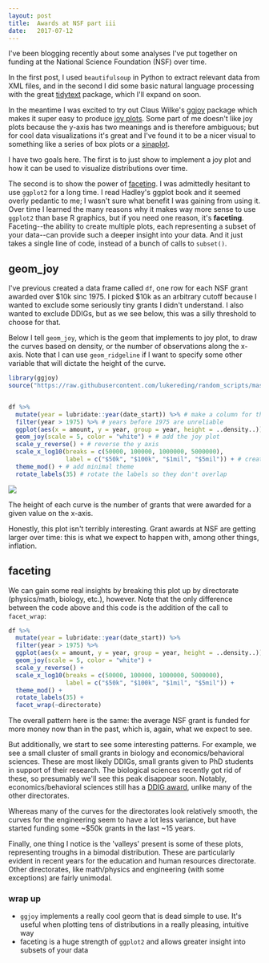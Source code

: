 ```yaml
---
layout: post
title:  Awards at NSF part iii
date:   2017-07-12
---
```


I've been blogging recently about some analyses I've put together on funding at the National Science Foundation (NSF) over time.

In the first post, I used `beautifulsoup` in Python to extract relevant data from XML files, and in the second I did some basic natural language processing with the great [tidytext](http://tidytextmining.com) package, which I'll expand on soon.

In the meantime I was excited to try out Claus Wilke's [ggjoy](https://github.com/clauswilke/ggjoy) package which makes it super easy to produce [joy plots](https://pbs.twimg.com/media/C1E4xfBWIAAUceW.jpg). Some part of me doesn't like joy plots because the y-axis has two meanings and is therefore ambiguous;  but for cool data visualizations it's great and I've found it to be a nicer visual to something like a series of box plots or a [sinaplot](https://pbs.twimg.com/media/CQevYGtUAAAc_gA.png).

I have two goals here. The first is to just show to implement a joy plot and how it can be used to visualize distributions over time. 

The second is to show the power of [faceting](http://ggplot2.tidyverse.org/reference/facet_grid.html). I was admittedly hesitant to use `ggplot2` for a long time. I read Hadley's ggplot book and it seemed overly pedantic to me; I wasn't sure what benefit I was gaining from using it. Over time I learned the many reasons why it makes way more sense to use `ggplot2` than base R graphics, but if you need one reason, it's __faceting__. Faceting--the ability to create multiple plots, each representing a subset of your data--can provide such a deeper insight into your data. And it just takes a single line of code, instead of a bunch of calls to `subset()`. 


## geom_joy

I've previous created a data frame called `df`, one row for each NSF grant awarded over $10k sinc 1975. I picked $10k as an arbitrary cutoff because I wanted to exclude some seriously tiny grants I didn't understand. I also wanted to exclude DDIGs, but as we see below, this was a silly threshold to choose for that.

Below I tell `geom_joy`, which is the geom that implements to joy plot, to draw the curves based on density, or the number of observations along the x-axis. Note that I can use `geom_ridgeline` if I want to specify some other variable that will dictate the height of the curve.

```r
library(ggjoy)
source("https://raw.githubusercontent.com/lukereding/random_scripts/master/plotting_functions.R") # source some plotting scripts I use


df %>%
  mutate(year = lubridate::year(date_start)) %>% # make a column for the year
  filter(year > 1975) %>% # years before 1975 are unreliable
  ggplot(aes(x = amount, y = year, group = year, height = ..density..)) +
  geom_joy(scale = 5, color = "white") + # add the joy plot
  scale_y_reverse() + # reverse the y axis
  scale_x_log10(breaks = c(50000, 100000, 1000000, 5000000),
                label = c("$50k", "$100k", "$1mil", "$5mil")) + # create a log scale for the x axis
  theme_mod() + # add minimal theme
  rotate_labels(35) # rotate the labels so they don't overlap
```


![]({{site.baseurl}}/images/post4/fig1.png)


The height of each curve is the number of grants that were awarded for a given value on the x-axis. 

Honestly, this plot isn't terribly interesting. Grant awards at NSF are getting larger over time: this is what we expect to happen with, among other things, inflation. 


## faceting

We can gain some real insights by breaking this plot up by directorate (physics/math, biology, etc.), however. Note that the only difference between the code above and this code is the addition of the call to `facet_wrap`:

```r
df %>%
  mutate(year = lubridate::year(date_start)) %>%
  filter(year > 1975) %>%
  ggplot(aes(x = amount, y = year, group = year, height = ..density..)) +
  geom_joy(scale = 5, color = "white") +
  scale_y_reverse() +
  scale_x_log10(breaks = c(50000, 100000, 1000000, 5000000),
                label = c("$50k", "$100k", "$1mil", "$5mil")) +
  theme_mod() +
  rotate_labels(35) +
  facet_wrap(~directorate)
```


The overall pattern here is the same: the average NSF grant is funded for more money now than in the past, which is, again, what we expect to see. 

But additionally, we start to see some interesting patterns. For example, we see a small cluster of small grants in biology and economics/behavioral sciences. These are most likely DDIGs, small grants given to PhD students in support of their research. The biological sciences recently got rid of these, so presumably we'll see this peak disappear soon. Notably, economics/behavioral sciences still has a [DDIG award](https://www.nsf.gov/funding/pgm_list.jsp?sel_org=SBE&status=1&ord=null&org=SBE&page=1), unlike many of the other directorates. 

Whereas many of the curves for the directorates look relatively smooth, the curves for the engineering seem to have a lot less variance, but have started funding some ~$50k grants in the last ~15 years.

Finally, one thing I notice is the 'valleys' present is some of these plots, representing troughs in a bimodal distribution. These are particularly evident in recent years for the education and human resources directorate. Other directorates, like math/physics and engineering (with some exceptions) are fairly unimodal.


### wrap up

- `ggjoy` implements a really cool geom that is dead simple to use. It's useful when plotting tens of distributions in a really pleasing, intuitive way     
- faceting is a huge strength of `ggplot2` and allows greater insight into subsets of your data